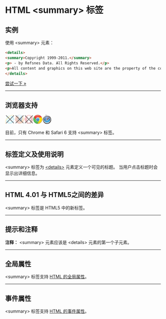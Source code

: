 # HTML &lt;summary&gt; 标签

## 实例

使用 &lt;summary&gt; 元素：

```HTML
<details>
<summary>Copyright 1999-2011.</summary>
<p> - by Refsnes Data. All Rights Reserved.</p>
<p>All content and graphics on this web site are the property of the company Refsnes Data.</p>
</details>
```

[尝试一下 »](http://www.runoob.com/try/try.php?filename=tryhtml5_summary)

--------

## 浏览器支持

![Internet Explorer](images/incompatible_ie.gif)![Firefox](images/incompatible_firefox.gif)![Opera](images/incompatible_opera.gif)![Google Chrome](images/compatible_chrome.gif)![Safari](images/compatible_safari.gif)

目前，只有 Chrome 和 Safari 6 支持 &lt;summary&gt; 标签。

--------

## 标签定义及使用说明

&lt;summary&gt; 标签为 [&lt;details&gt;](053_tag-details.md) 元素定义一个可见的标题。 当用户点击标题时会显示出详细信息。

--------

## HTML 4.01 与 HTML5之间的差异

&lt;summary&gt; 标签是 HTML5 中的新标签。

--------

## 提示和注释

**注释：** &lt;summary&gt; 元素应该是 &lt;details&gt; 元素的第一个子元素。

--------

## 全局属性

&lt;summary&gt; 标签支持 [HTML 的全局属性](003_ref-standardattributes.md)。

--------

## 事件属性

&lt;summary&gt; 标签支持 [HTML 的事件属性](004_ref-eventattributes.md)。
